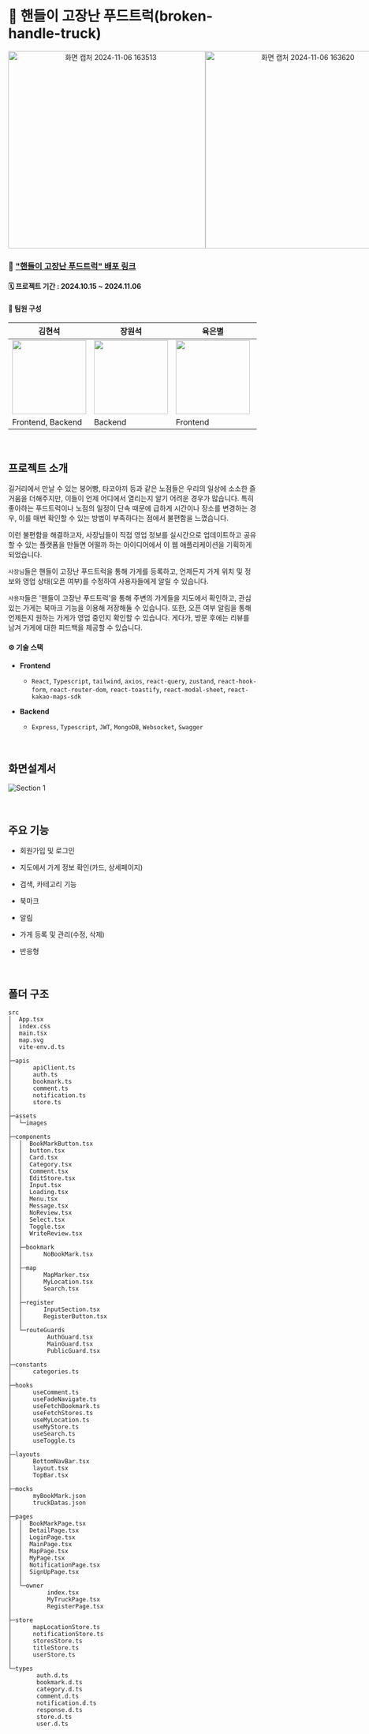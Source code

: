 # 🚚 핸들이 고장난 푸드트럭(broken-handle-truck)

<div align="center" style="display: flex;">
  <img width="400" alt="화면 캡처 2024-11-06 163513" src="https://github.com/user-attachments/assets/f82d800e-7eb9-41fa-b653-817e4bc71ece">
  <img width="400" alt="화면 캡처 2024-11-06 163620" src="https://github.com/user-attachments/assets/c7e64730-4f24-4439-9c91-1449f5da5fde">
</div>

### 🔗 ["핸들이 고장난 푸드트럭" 배포 링크](https://broken-handle-truck.store/)

#### 🗓️ 프로젝트 기간 : 2024.10.15 ~ 2024.11.06

#### 👋 팀원 구성

| 김현석 | 장원석 | 육은별 | 이예진 | 조준영 |
|----------|----------|----------|----------|----------|
| <img src="https://github.com/user-attachments/assets/4ab7f825-1905-4338-9094-dde78b5fb7b7" width="150" height="150" /> |<img src="https://github.com/user-attachments/assets/ef421f29-67ac-43c6-878a-a966c6cc5eee" width="150" height="150" /> |<img src="https://github.com/user-attachments/assets/f483c0f8-53ed-4c15-957b-e44ff4331102" width="150" height="150" /> |  <img src="https://github.com/user-attachments/assets/bc947593-936a-41e3-acf8-cf1c186a441b" width="150" height="150" />  | <img src="https://github.com/user-attachments/assets/6f3104ea-68d4-47be-8434-c8dacf4344d4" width="150" height="150" />|
| Frontend, Backend | Backend | Frontend | Frontend | Frontend |

<br />

## 프로젝트 소개

길거리에서 만날 수 있는 붕어빵, 타코야끼 등과 같은 노점들은 우리의 일상에 소소한 즐거움을 더해주지만, 이들이 언제 어디에서 열리는지 알기 어려운 경우가 많습니다.
특히 좋아하는 푸드트럭이나 노점의 일정이 단속 때문에 급하게 시간이나 장소를 변경하는 경우, 이를 매번 확인할 수 있는 방법이 부족하다는 점에서 불편함을 느꼈습니다.

이런 불편함을 해결하고자, 사장님들이 직접 영업 정보를 실시간으로 업데이트하고 공유할 수 있는 플랫폼을 만들면 어떨까 하는 아이디어에서 이 웹 애플리케이션을 기획하게 되었습니다.

`사장님`들은 핸들이 고장난 푸드트럭을 통해 가게를 등록하고, 언제든지 가게 위치 및 정보와 영업 상태(오픈 여부)를 수정하여 사용자들에게 알릴 수 있습니다.

`사용자`들은 '핸들이 고장난 푸드트럭'을 통해 주변의 가게들을 지도에서 확인하고, 관심 있는 가게는 북마크 기능을 이용해 저장해둘 수 있습니다. 또한, 오픈 여부 알림을 통해 언제든지 원하는 가게가 영업 중인지 확인할 수 있습니다. 게다가, 방문 후에는 리뷰를 남겨 가게에 대한 피드백을 제공할 수 있습니다.

#### ⚙️ 기술 스택

- **Frontend**
    - `React`, `Typescript`, `tailwind`, `axios`, `react-query`, `zustand`, `react-hook-form`, `react-router-dom`, `react-toastify`, `react-modal-sheet`, `react-kakao-maps-sdk`

- **Backend**
    - `Express`, `Typescript`, `JWT`, `MongoDB`, `Websocket`, `Swagger`

<br />

## 화면설계서

![Section 1](https://github.com/user-attachments/assets/6da44432-0abf-44c6-848d-1ec1f6b6a45f)

<br />

## 주요 기능

- 회원가입 및 로그인

- 지도에서 가게 정보 확인(카드, 상세페이지)

- 검색, 카테고리 기능

- 북마크

- 알림

- 가게 등록 및 관리(수정, 삭제)

- 반응형

<br />

## 폴더 구조
```
src
│  App.tsx
│  index.css
│  main.tsx
│  map.svg
│  vite-env.d.ts
│
├─apis
│      apiClient.ts
│      auth.ts
│      bookmark.ts
│      comment.ts
│      notification.ts
│      store.ts
│
├─assets
│  └─images
│
├─components
│  │  BookMarkButton.tsx
│  │  button.tsx
│  │  Card.tsx
│  │  Category.tsx
│  │  Comment.tsx
│  │  EditStore.tsx
│  │  Input.tsx
│  │  Loading.tsx
│  │  Menu.tsx
│  │  Message.tsx
│  │  NoReview.tsx
│  │  Select.tsx
│  │  Toggle.tsx
│  │  WriteReview.tsx
│  │
│  ├─bookmark
│  │      NoBookMark.tsx
│  │
│  ├─map
│  │      MapMarker.tsx
│  │      MyLocation.tsx
│  │      Search.tsx
│  │
│  ├─register
│  │      InputSection.tsx
│  │      RegisterButton.tsx
│  │
│  └─routeGuards
│          AuthGuard.tsx
│          MainGuard.tsx
│          PublicGuard.tsx
│
├─constants
│      categories.ts
│
├─hooks
│      useComment.ts
│      useFadeNavigate.ts
│      useFetchBookmark.ts
│      useFetchStores.ts
│      useMyLocation.ts
│      useMyStore.ts
│      useSearch.ts
│      useToggle.ts
│
├─layouts
│      BottomNavBar.tsx
│      layout.tsx
│      TopBar.tsx
│
├─mocks
│      myBookMark.json
│      truckDatas.json
│
├─pages
│  │  BookMarkPage.tsx
│  │  DetailPage.tsx
│  │  LoginPage.tsx
│  │  MainPage.tsx
│  │  MapPage.tsx
│  │  MyPage.tsx
│  │  NotificationPage.tsx
│  │  SignUpPage.tsx
│  │
│  └─owner
│          index.tsx
│          MyTruckPage.tsx
│          RegisterPage.tsx
│
├─store
│      mapLocationStore.ts
│      notificationStore.ts
│      storesStore.ts
│      titleStore.ts
│      userStore.ts
│
└─types
        auth.d.ts
        bookmark.d.ts
        category.d.ts
        comment.d.ts
        notification.d.ts
        response.d.ts
        store.d.ts
        user.d.ts
```
